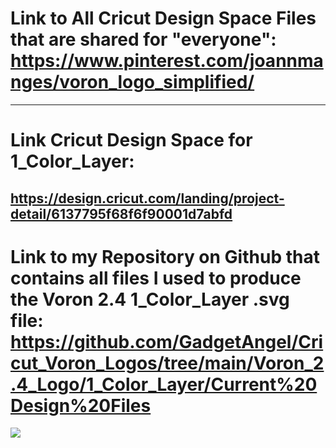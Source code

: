 # Link to All Cricut Design Space Files that are shared for "everyone": https://www.pinterest.com/joannmanges/voron_logo_simplified/

---

# Link Cricut Design Space for 1_Color_Layer:
## https://design.cricut.com/landing/project-detail/6137795f68f6f90001d7abfd

# Link to my Repository on Github that contains all files I used to produce the Voron 2.4 1_Color_Layer .svg file: https://github.com/GadgetAngel/Cricut_Voron_Logos/tree/main/Voron_2.4_Logo/1_Color_Layer/Current%20Design%20Files


<img src="https://github.com/GadgetAngel/VoronUsers/blob/Cricut_Voron_Logos_by_GadgetAngel/printer_mods/GadgetAngel/Cricut_Voron_Logos/images/Voron2.4_1Color.jpg?raw=true" />
